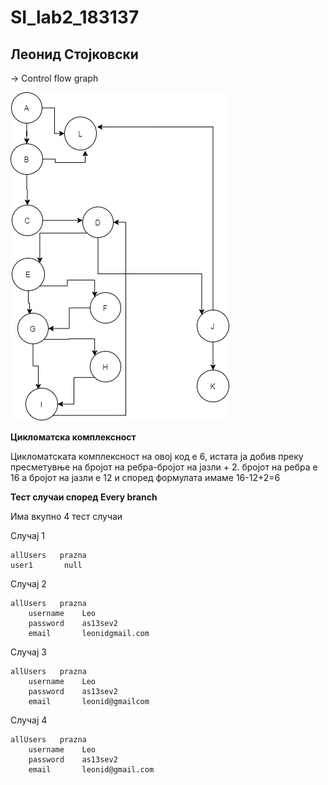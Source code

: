 # SI_lab2_183137

**Леонид Стојковски**
---

-> Control flow graph

![alt text](https://github.com/leonidstojkovski/SI_lab2_183137/blob/master/cfg.png?raw=true)

**Цикломатска комплексност**

Цикломатската комплексност на овој код е 6, истата ја добив преку пресметувње на бројот на ребра-бројот на јазли + 2. бројот на ребра е 16 а бројот на јазли е 12 и според формулата имаме 16-12+2=6

**Тест случаи според Every branch**

Има вкупно 4 тест случаи

Случај 1 
```
allUsers   prazna
user1       null
```
Случај 2
```
allUsers   prazna
    username	Leo
  	password	as13sev2
  	email		leonidgmail.com
```
Случај 3
```
allUsers   prazna
    username	Leo
  	password	as13sev2
  	email		leonid@gmailcom
```
Случај 4
```
allUsers   prazna
    username	Leo
  	password	as13sev2
  	email		leonid@gmail.com
```

